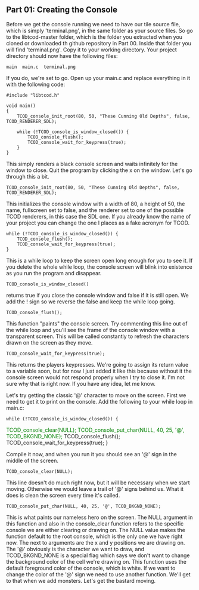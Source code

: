## Part 01: Creating the Console

Before we get the console running we need to have our tile source file, which is
simply 'terminal.png', in the same folder as your source files. So go to the
libtcod-master folder, which is the folder you extracted when you cloned or 
downloaded th github repository in Part 00. Inside that folder you will find
'terminal.png'. Copy it to your working directory. Your project directory
should now have the following files:

	main  main.c  terminal.png

If you do, we're set to go. Open up your main.c and replace everything in it
with the following code:

	#include "libtcod.h"

	void main()
	{
		TCOD_console_init_root(80, 50, "These Cunning Old Depths", false, TCOD_RENDERER_SDL);

		while (!TCOD_console_is_window_closed()) {
			TCOD_console_flush();
			TCOD_console_wait_for_keypress(true);
		}
	}

This simply renders a black console screen and waits infinitely for the window to close. Quit the
program by clicking the x on the window. Let's go through this a bit.

	TCOD_console_init_root(80, 50, "These Cunning Old Depths", false, TCOD_RENDERER_SDL);

This initializes the console window with a width of 80, a height of 50, the name, fullscreen set to false,
and the renderer set to one of the possible TCOD renderers, in this case the SDL one. If you already 
know the name of your project you can change the one I places as a fake acronym for TCOD. 

	while (!TCOD_console_is_window_closed()) {
		TCOD_console_flush();
		TCOD_console_wait_for_keypress(true);
	}

This is a while loop to keep the screen open long enough for you to see it. If you delete the whole while
loop, the console screen will blink into existence as you run the program and disappear.

	TCOD_console_is_window_closed()

returns true if you close the console window and false if it is still open. We add
the ! sign so we reverse the false and keep the while loop going.


	TCOD_console_flush();

This function "paints" the console screen. Try commenting this line out of the while loop and you'll
see the frame of the console window with a transparent screen. This will be called constantly to refresh
the characters drawn on the screen as they move.

	TCOD_console_wait_for_keypress(true);

This returns the players keypresses. We're going to assign its return value to a variable soon, but for
now I just added it like this because without it the console screen would not respond properly when I
try to close it. I'm not sure why that is right now. If you have any idea, let me know.

Let's try getting the classic '@' character to move on the screen. First we need to get it to print on
the console. Add the following to your while loop in main.c:

	while (!TCOD_console_is_window_closed()) {
<span style='color: green'>
		TCOD_console_clear(NULL);
		TCOD_console_put_char(NULL, 40, 25, '@', TCOD_BKGND_NONE);
</span>
		TCOD_console_flush();
		TCOD_console_wait_for_keypress(true);
	    }

Compile it now, and when you run it you should see an '@' sign in the middle of the screen.

	TCOD_console_clear(NULL);

This line doesn't do much right now, but it will be necessary when we start moving. Otherwise
we would leave a trail of '@' signs behind us. What it does is clean the screen every time
it's called.

	TCOD_console_put_char(NULL, 40, 25, '@', TCOD_BKGND_NONE);

This is what paints our nameless hero on the screen. The NULL argument in this function and
also in the console_clear function refers to the specific console we are either clearing
or drawing on. The NULL value makes the function default to the root console, which is the
only one we have right now. The next to arguments are the x and y positions we are drawing
on. The '@' obviously is the character we want to draw, and TCOD_BKGND_NONE is a special
flag which says we don't want to change the background color of the cell we're drawing on.
This function uses the default foreground color of the console, which is white. If we 
want to change the color of the '@' sign we need to use another function. We'll get to 
that when we add monsters. Let's get the bastard moving.
